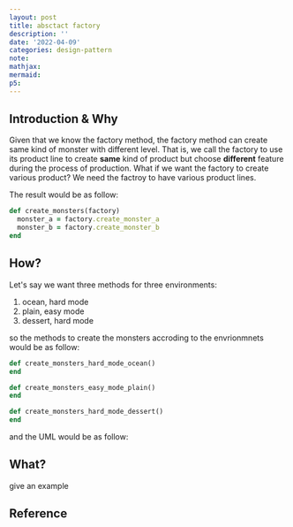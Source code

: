 ```yaml
---
layout: post
title: absctact factory
description: ''
date: '2022-04-09'
categories: design-pattern
note:
mathjax:
mermaid:
p5:
---
```


## Introduction & Why

Given that we know the factory method, the factory method can create same kind of monster with different level. That is, we call the factory to use its product line to create **same** kind of product but choose **different** feature during the process of production. What if we want the factory to create various product? We need the factroy to have various product lines.

The result would be as follow:

```ruby
def create_monsters(factory)
  monster_a = factory.create_monster_a
  monster_b = factory.create_monster_b
end
```

## How?

Let's say we want three methods for three environments:

1. ocean, hard mode
2. plain, easy mode
3. dessert, hard mode

so the methods to create the monsters accroding to the envrionmnets would be as follow:

```ruby
def create_monsters_hard_mode_ocean()
end

def create_monsters_easy_mode_plain()
end

def create_monsters_hard_mode_dessert()
end
```

and the UML would be as follow:



## What?

give an example

## Reference
